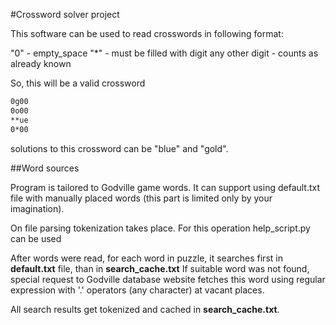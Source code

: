 #Crossword solver project

This software can be used to read crosswords in following format:

"0" - empty_space
"*" - must be filled with digit
any other digit - counts as already known

So, this will be a valid crossword

```markdown
0g00
0o00
**ue
0*00
```

solutions to this crossword can be "blue" and "gold".

##Word sources

Program is tailored to Godville game words.
It can support using default.txt file with manually placed words (this part is limited only by your imagination).

On file parsing tokenization takes place. For this operation help_script.py can be used

After words were read, for each word in puzzle, it searches first in **default.txt** file,
than in **search_cache.txt**
If suitable word was not found, special request to Godville database website fetches 
this word using regular expression with '.' operators (any character) at vacant places.

All search results get tokenized and cached in **search_cache.txt**.
